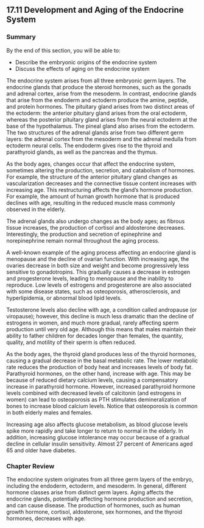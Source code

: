 ##  17.11 Development and Aging of the Endocrine System 

### Summary

By the end of this section, you will be able to: 

  - Describe the embryonic origins of the endocrine system
  - Discuss the effects of aging on the endocrine system

The endocrine system arises from all three embryonic germ layers. The endocrine glands that produce the steroid hormones, such as the gonads and adrenal cortex, arise from the mesoderm. In contrast, endocrine glands that arise from the endoderm and ectoderm produce the amine, peptide, and protein hormones. The pituitary gland arises from two distinct areas of the ectoderm: the anterior pituitary gland arises from the oral ectoderm, whereas the posterior pituitary gland arises from the neural ectoderm at the base of the hypothalamus. The pineal gland also arises from the ectoderm. The two structures of the adrenal glands arise from two different germ layers: the adrenal cortex from the mesoderm and the adrenal medulla from ectoderm neural cells. The endoderm gives rise to the thyroid and parathyroid glands, as well as the pancreas and the thymus.

As the body ages, changes occur that affect the endocrine system, sometimes altering the production, secretion, and catabolism of hormones. For example, the structure of the anterior pituitary gland changes as vascularization decreases and the connective tissue content increases with increasing age. This restructuring affects the gland’s hormone production. For example, the amount of human growth hormone that is produced declines with age, resulting in the reduced muscle mass commonly observed in the elderly.

The adrenal glands also undergo changes as the body ages; as fibrous tissue increases, the production of cortisol and aldosterone decreases. Interestingly, the production and secretion of epinephrine and norepinephrine remain normal throughout the aging process.

A well-known example of the aging process affecting an endocrine gland is menopause and the decline of ovarian function. With increasing age, the ovaries decrease in both size and weight and become progressively less sensitive to gonadotropins. This gradually causes a decrease in estrogen and progesterone levels, leading to menopause and the inability to reproduce. Low levels of estrogens and progesterone are also associated with some disease states, such as osteoporosis, atherosclerosis, and hyperlipidemia, or abnormal blood lipid levels.

Testosterone levels also decline with age, a condition called andropause (or viropause); however, this decline is much less dramatic than the decline of estrogens in women, and much more gradual, rarely affecting sperm production until very old age. Although this means that males maintain their ability to father children for decades longer than females, the quantity, quality, and motility of their sperm is often reduced.

As the body ages, the thyroid gland produces less of the thyroid hormones, causing a gradual decrease in the basal metabolic rate. The lower metabolic rate reduces the production of body heat and increases levels of body fat. Parathyroid hormones, on the other hand, increase with age. This may be because of reduced dietary calcium levels, causing a compensatory increase in parathyroid hormone. However, increased parathyroid hormone levels combined with decreased levels of calcitonin (and estrogens in women) can lead to osteoporosis as PTH stimulates demineralization of bones to increase blood calcium levels. Notice that osteoporosis is common in both elderly males and females.

Increasing age also affects glucose metabolism, as blood glucose levels spike more rapidly and take longer to return to normal in the elderly. In addition, increasing glucose intolerance may occur because of a gradual decline in cellular insulin sensitivity. Almost 27 percent of Americans aged 65 and older have diabetes.

### Chapter Review

The endocrine system originates from all three germ layers of the embryo, including the endoderm, ectoderm, and mesoderm. In general, different hormone classes arise from distinct germ layers. Aging affects the endocrine glands, potentially affecting hormone production and secretion, and can cause disease. The production of hormones, such as human growth hormone, cortisol, aldosterone, sex hormones, and the thyroid hormones, decreases with age.
